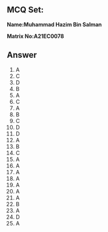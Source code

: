 ## MCQ Set:

**Name:Muhammad Hazim Bin Salman**

**Matrix No:A21EC0078**

## Answer
1. A
2. C
3. D
4. B
5. A
6. C
7. A
8. B
9. C
10. D
11. D
12. A
13. B
14. C
15. A
16. A
17. A
18. A
19. A
20. A
21. A
22. B
23. A
24. D
25. A

